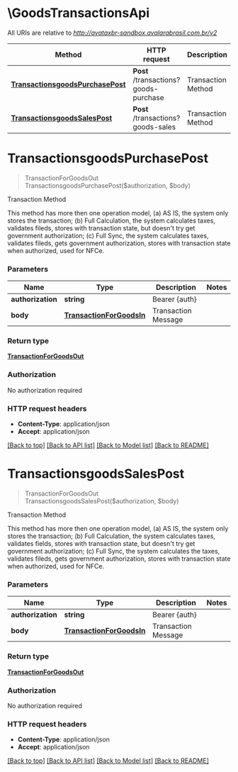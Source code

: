 # \GoodsTransactionsApi

All URIs are relative to *http://avataxbr-sandbox.avalarabrasil.com.br/v2*

Method | HTTP request | Description
------------- | ------------- | -------------
[**TransactionsgoodsPurchasePost**](GoodsTransactionsApi.md#TransactionsgoodsPurchasePost) | **Post** /transactions?goods-purchase | Transaction Method
[**TransactionsgoodsSalesPost**](GoodsTransactionsApi.md#TransactionsgoodsSalesPost) | **Post** /transactions?goods-sales | Transaction Method


# **TransactionsgoodsPurchasePost**
> TransactionForGoodsOut TransactionsgoodsPurchasePost($authorization, $body)

Transaction Method

This method has more then one operation model, (a) AS IS, the system only stores the transaction; (b) Full Calculation, the system calculates taxes, validates fileds, stores with transaction state, but doesn't try get government authorization; (c) Full Sync, the system calculates taxes, validates fileds, gets government authorization, stores with transaction state when authorized, used for NFCe. 


### Parameters

Name | Type | Description  | Notes
------------- | ------------- | ------------- | -------------
 **authorization** | **string**| Bearer {auth} | 
 **body** | [**TransactionForGoodsIn**](TransactionForGoodsIn.md)| Transaction Message | 

### Return type

[**TransactionForGoodsOut**](TransactionForGoodsOut.md)

### Authorization

No authorization required

### HTTP request headers

 - **Content-Type**: application/json
 - **Accept**: application/json

[[Back to top]](#) [[Back to API list]](../README.md#documentation-for-api-endpoints) [[Back to Model list]](../README.md#documentation-for-models) [[Back to README]](../README.md)

# **TransactionsgoodsSalesPost**
> TransactionForGoodsOut TransactionsgoodsSalesPost($authorization, $body)

Transaction Method

This method has more then one operation model, (a) AS IS, the system only stores the transaction; (b) Full Calculation, the system calculates taxes, validates fields, stores with transaction state, but doesn't try get government authorization; (c) Full Sync, the system calculates the taxes, validates fileds, gets government authorization, stores with transaction state when authorized, used for NFCe. 


### Parameters

Name | Type | Description  | Notes
------------- | ------------- | ------------- | -------------
 **authorization** | **string**| Bearer {auth} | 
 **body** | [**TransactionForGoodsIn**](TransactionForGoodsIn.md)| Transaction Message | 

### Return type

[**TransactionForGoodsOut**](TransactionForGoodsOut.md)

### Authorization

No authorization required

### HTTP request headers

 - **Content-Type**: application/json
 - **Accept**: application/json

[[Back to top]](#) [[Back to API list]](../README.md#documentation-for-api-endpoints) [[Back to Model list]](../README.md#documentation-for-models) [[Back to README]](../README.md)

